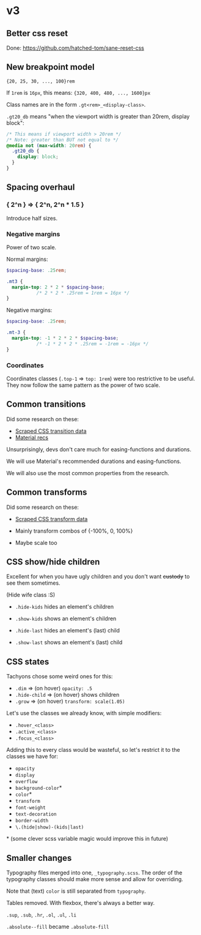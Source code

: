 # v3

## Better css reset

Done: https://github.com/hatched-tom/sane-reset-css

## New breakpoint model

`{20, 25, 30, ..., 100}rem`

If `1rem` is `16px`, this means: `{320, 400, 480, ..., 1600}px`

Class names are in the form `.gt<rem>_<display-class>`.

`.gt20_db` means "when the viewport width is greater than 20rem, display block":

```css
/* This means if viewport width > 20rem */
/* Note: greater than BUT not equal to */
@media not (max-width: 20rem) {
  .gt20_db {
    display: block;
  }
}
```

## Spacing overhaul

### { 2^n } => { 2^n, 2^n * 1.5 }

Introduce half sizes.

### Negative margins

Power of two scale.

Normal margins:

```scss
$spacing-base: .25rem;

.mt3 {
  margin-top: 2 * 2 * $spacing-base;
           /* 2 * 2 * .25rem = 1rem = 16px */
}
```

Negative margins:

```scss
$spacing-base: .25rem;

.mt-3 {
  margin-top: -1 * 2 * 2 * $spacing-base;
           /* -1 * 2 * 2 * .25rem = -1rem = -16px */
}
```

### Coordinates

Coordinates classes (`.top-1` => `top: 1rem`) were
too restrictive to be useful. They now follow the same pattern
as the power of two scale.

## Common transitions

Did some research on these:

- [Scraped CSS transition data](research/properties/transitions.md)
- [Material recs](https://material.io/design/motion/speed.html#)

Unsurprisingly, devs don't care much for easing-functions and durations.

We will use Material's recommended durations and easing-functions.

We will also use the most common properties from the research.

## Common transforms

Did some research on these:

- [Scraped CSS transform data](research/properties/transforms.md)

- Mainly transform combos of {-100%, 0, 100%}
- Maybe scale too

## CSS show/hide children

Excellent for when you have ugly children and you don't want ~~custody~~
to see them sometimes.

(Hide wife class :S)

- `.hide-kids` hides an element's children
- `.show-kids` shows an element's children

- `.hide-last` hides an element's (last) child
- `.show-last` shows an element's (last) child

## CSS states

Tachyons chose some weird ones for this:

- `.dim` => (on hover) `opacity: .5`
- `.hide-child` => (on hover) shows children
- `.grow` => (on hover) `transform: scale(1.05)`

Let's use the classes we already know, with simple modifiers:

- `.hover_<class>`
- `.active_<class>`
- `.focus_<class>`

Adding this to every class would be wasteful, so let's restrict it to the
classes we have for:

- `opacity`
- `display`
- `overflow`
- `background-color`\*
- `color`\*
- `transform`
- `font-weight`
- `text-decoration`
- `border-width`
- `\.(hide|show)-(kids|last)`

\* (some clever scss variable magic would improve this in future)

## Smaller changes

Typography files merged into one, `_typography.scss`. The order of the
typography classes should make more sense and allow for overriding.

Note that (text) `color` is still separated from `typography`.

Tables removed. With flexbox, there's always a better way.

`.sup`, `.sub`, `.hr`, `.ol`, `.ul`, `.li`

`.absolute--fill` became `.absolute-fill`
